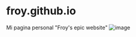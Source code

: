 # froy.github.io
Mi pagina personal "Froy's epic website"
![image](https://github.com/user-attachments/assets/c896060d-ce7d-4345-ab40-834dbf2a5eee)
